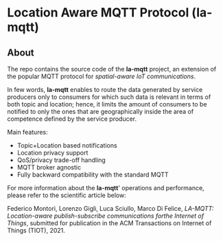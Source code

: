 # Location Aware MQTT Protocol (la-mqtt)

## About
The repo contains the source code of the **la-mqtt** project, an extension of the popular MQTT protocol for *spatial-aware IoT communications*.

In few words, **la-mqtt** enables to route the data generated by service producers only to consumers for which such data is relevant in terms of both topic and location; 
hence, it limits the amount of consumers to be notified to only the ones that are geographically inside the area of competence defined by the service producer. 

Main features:
- Topic+Location based notifications
- Location privacy support
- QoS/privacy trade-off handling
- MQTT broker agnostic
- Fully backward compatibility with the standard MQTT

For more information about the **la-mqtt**' operations and performance, please refer to the scientific article below:

Federico Montori, Lorenzo Gigli, Luca Sciullo, Marco Di Felice, *LA-MQTT: Location-aware publish-subscribe communications forthe Internet of Things*, submitted for publication in the 
ACM Transactions on Internet of Things (TIOT), 2021.

